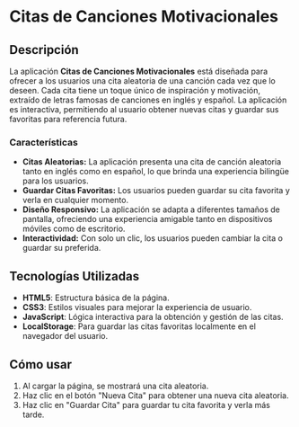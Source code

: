 # Citas de Canciones Motivacionales

## Descripción

La aplicación **Citas de Canciones Motivacionales** está diseñada para ofrecer a los usuarios una cita aleatoria de una canción cada vez que lo deseen. Cada cita tiene un toque único de inspiración y motivación, extraído de letras famosas de canciones en inglés y español. La aplicación es interactiva, permitiendo al usuario obtener nuevas citas y guardar sus favoritas para referencia futura.

### Características

- **Citas Aleatorias:** La aplicación presenta una cita de canción aleatoria tanto en inglés como en español, lo que brinda una experiencia bilingüe para los usuarios.
- **Guardar Citas Favoritas:** Los usuarios pueden guardar su cita favorita y verla en cualquier momento.
- **Diseño Responsivo:** La aplicación se adapta a diferentes tamaños de pantalla, ofreciendo una experiencia amigable tanto en dispositivos móviles como de escritorio.
- **Interactividad:** Con solo un clic, los usuarios pueden cambiar la cita o guardar su preferida.

## Tecnologías Utilizadas

- **HTML5**: Estructura básica de la página.
- **CSS3**: Estilos visuales para mejorar la experiencia de usuario.
- **JavaScript**: Lógica interactiva para la obtención y gestión de las citas.
- **LocalStorage**: Para guardar las citas favoritas localmente en el navegador del usuario.

## Cómo usar

1. Al cargar la página, se mostrará una cita aleatoria.
2. Haz clic en el botón "Nueva Cita" para obtener una nueva cita aleatoria.
3. Haz clic en "Guardar Cita" para guardar tu cita favorita y verla más tarde.



